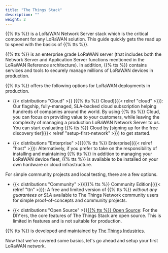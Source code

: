 ```yaml
---
title: "The Things Stack"
description: ""
weight: 2
---
```


{{% tts %}} is a LoRaWAN Network Server stack which is the critical component for any LoRaWAN solution. This guide quickly gets the read up to speed with the basics of {{% tts %}}.

<!--more-->

{{% tts %}} is an enterprise grade LoRaWAN server (that includes both the Network Server and Application Server functions mentioned in the LoRaWAN Reference architecture). In addition, {{% tts %}} contains services and tools to securely manage millions of LoRaWAN devices in production.

{{% tts %}} offers the following options for LoRaWAN deployments in production.

- {{< distributions "Cloud" >}} [{{% tts %}} Cloud]({{< relref "cloud" >}}): Our flagship, fully-managed, SLA-backed cloud subscription helping hundreds of companies around the world.
By using {{% tts %}} Cloud, you can focus on providing value to your customers, while leaving the complexity of managing a production LoRaWAN Network Server to us. You can start evaluating {{% tts %}} Cloud by [signing up for the free discovery tier]({{< relref "setup-first-network" >}}) to get started.

- {{< distributions "Enterprise" >}}[{{% tts %}} Enterprise]({{< relref "host" >}}): Alternatively, if you prefer to take on the responsibility of installing and maintaining {{% tts %}} in addition to managing your LoRaWAN device fleet, {{% tts %}} is available to be installed on your own hardware or cloud infrastructure.

For simple community projects and local testing, there are a few options.

- {{< distributions "Community" >}}[{{% tts %}} Community Edition]({{< relref "ttn" >}}): A free and limited version of {{% tts %}} _without any guarantees or SLA_ available to The Things Network community users for simple proof-of-concepts and community projects.

- {{< distributions "Open Source" >}}[{{% tts %}} Open Source](https://github.com/thethingsnetwork/lorawan-stack): For the DIY’ers, the core features of The Things Stack are open source. This is limited in features and is not suitable for production.

{{% tts %}} is developed and maintained by [The Things Industries](https://thethingsindustries.com/).

Now that we've covered some basics, let's go ahead and setup your first LoRaWAN network.

